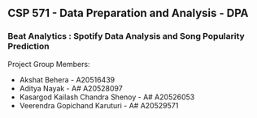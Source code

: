 ## CSP 571 - Data Preparation and Analysis - DPA
### Beat Analytics : Spotify Data Analysis and Song Popularity Prediction

Project Group Members:

- Akshat Behera - A20516439
- Aditya Nayak - A# A20528097
- Kasargod Kailash Chandra Shenoy - A# A20526053
- Veerendra Gopichand Karuturi - A# A20529571
